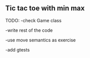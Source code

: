 ## Tic tac toe with min max

TODO:
-check Game class

-write rest of the code

-use move semantics as exercise

-add gtests

